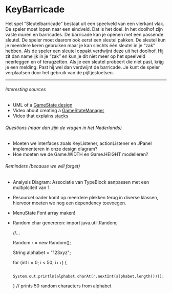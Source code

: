 # KeyBarricade
Het spel “Sleutelbarricade” bestaat uit een speelveld van een vierkant vlak. De speler moet lopen naar een eindveld. Dat is het doel. In het doolhof zijn vaste muren en barricades. De barricade kan je openen met een passende sleutel. De speler moet daarom ook eerst een sleutel pakken. De sleutel kun je meerdere keren gebruiken maar je kan slechts één sleutel in je “zak” hebben. Als de speler een sleutel oppakt verdwijnt deze uit het doolhof. Hij zit dan namelijk in je “zak” en kun je dit niet meer op het speelveld neerleggen en of terugzetten. Als je een sleutel probeert die niet past, krijg je een melding. Past hij wel dan verdwijnt de barricade. Je kunt de speler verplaatsen door het gebruik van de pijltjestoetsen. 

***

###### Interesting sources
+ UML of a [GameState design](http://blog.nuclex-games.com/tutorials/cxx/game-state-management/)
+ Video about creating a [GameStateManager](https://www.youtube.com/watch?v=OCcZUO4Zf6o)
+ Video that explains [stacks](https://www.youtube.com/watch?v=8TMBjfS8wY0)

###### Questions (maar dan zijn de vragen in het Nederlands)
+ Moeten we interfaces zoals KeyListener, actionListener en JPanel implementeren in onze design diagram?
+ Hoe moeten we de Game.WIDTH en Game.HEIGHT modelleren?

###### Reminders (because we will forget)
+ Analysis Diagram: Associatie van TypeBlock aanpassen met een multiplciteit van 1.
+ ResourceLoader komt op meerdere plekken terug in diverse klassen, hiervoor moeten we nog een dependency toevoegen.
+ MenuState Font array maken!
+ Random char genereren:
  import java.util.Random;

    //...

    Random r = new Random();

    String alphabet = "123xyz";
    
    for (int i = 0; i < 50; i++) {
    
        System.out.println(alphabet.charAt(r.nextInt(alphabet.length())));
        
    } // prints 50 random characters from alphabet
